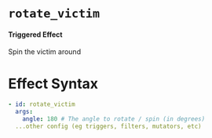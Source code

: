 # `rotate_victim`
#### Triggered Effect

Spin the victim around

# Effect Syntax
```yaml
- id: rotate_victim
  args:
    angle: 180 # The angle to rotate / spin (in degrees)
  ...other config (eg triggers, filters, mutators, etc)
```
